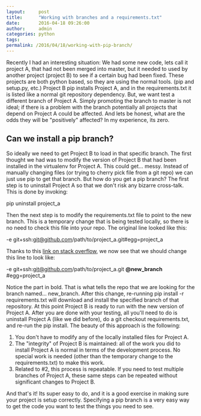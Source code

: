 ```yaml
---
layout:     post
title:      "Working with branches and a requirements.txt"
date:       2016-04-18 09:26:00
author:     admin
categories: python
tags:  
permalink: /2016/04/18/working-with-pip-branch/
---
```

Recently I had an interesting situation: We had some new code, lets call it project A, that had not been merged into master, but it needed to used by another project (project B) to see if a certain bug had been fixed. These projects are both python based, so they are using the normal tools. (pip and setup.py, etc.) Project B pip installs Project A, and in the requirements.txt it is listed like a normal git repository dependency. But, we want test a different branch of Project A. Simply promoting the branch to master is not ideal; if there is a problem with the branch potentially all projects that depend on Project A could be affected. And lets be honest, what are the odds they will be "positively" affected? In my experience, its zero. 

## Can we install a pip branch?

So ideally we need to get Project B to load in that specific branch. The first thought we had was to modify the version of Project B that had been installed in the virtualenv for Project A. This could get... messy. Instead of manually changing files (or trying to cherry pick file from a git repo) we can just use pip to get that branch. But how do you get a pip branch? The first step is to uninstall Project A so that we don't risk any bizarre cross-talk. This is done by invoking: 

pip uninstall project_a

Then the next step is to modify the requirements.txt file to point to the new branch. This is a temporary change that is being tested locally, so there is no need to check this file into your repo. The original line looked like this: 

-e git+ssh:git@github.com/path/to/project_a.git#egg=project_a

Thanks to this [link on stack overflow](https://stackoverflow.com/questions/20101834/pip-install-from-github-repo-branch), we now see that we should change this line to look like: 

-e git+ssh:git@github.com/path/to/project_a.git **@new_branch** #egg=project_a

Notice the part in bold. That is what tells the repo that we are looking for the branch named... new_branch. After this change, re-running pip install -r requirements.txt will download and install the specified branch of that repository. At this point Project B is ready to run with the new version of Project A. After you are done with your testing, all you'll need to do is uninstall Project A (like we did before), do a git checkout requirements.txt, and re-run the pip install. The beauty of this approach is the following: 

  1. You don't have to modify any of the locally installed files for Project A.
  2. The "integrity" of Project B is maintained: all of the work you did to install Project A is normal in terms of the development process. No special work is needed (other than the temporary change to the requirements.txt) to make this work.
  3. Related to #2, this process is repeatable. If you need to test multiple branches of Project A, these same steps can be repeated without significant changes to Project B.

And that's it! Its super easy to do, and it is a good exercise in making sure your project is setup correctly. Specifying a pip branch is a very easy way to get the code you want to test the things you need to see.
